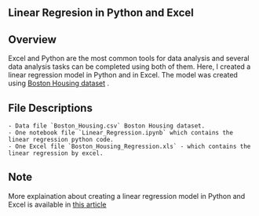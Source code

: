 ## Linear Regresion in Python and Excel


## Overview

Excel and Python are the most common tools for data analysis and several data analysis tasks can be completed using both of them. Here, I created a linear regression model in Python and in Excel. The model was created using [Boston Housing dataset](https://www.kaggle.com/c/2403-boston-housing-dataset/data) .


## File Descriptions 
	- Data file `Boston_Housing.csv` Boston Housing dataset.
	- One notebook file `Linear_Regression.ipynb` which contains the linear regression python code. 
	- One Excel file `Boston_Housing_Regression.xls` - which contains the linear regression by excel. 
	

## Note

More explaination about creating a linear regression model in Python and Excel is available in [this article](https://medium.com/@alay.nada/python-vs-excel-create-a-linear-regression-647e7bc1cfb8)




